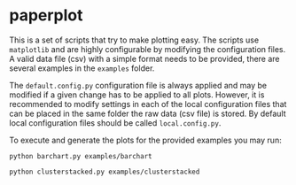 # paperplot

This is a set of scripts that try to make plotting easy. The scripts use `matplotlib` and are highly configurable by modifying the configuration files.
A valid data file (csv) with a simple format needs to be provided, there are several examples in the `examples` folder.

The `default.config.py` configuration file is always applied and may be modified if a given change has to be applied to all plots.
However, it is recommended to modify settings in each of the local configuration files that can be placed in the same folder the raw data (csv file) is stored.
By default local configuration files should be called `local.config.py`.

To execute and generate the plots for the provided examples you may run:

`python barchart.py examples/barchart`

`python clusterstacked.py examples/clusterstacked`
